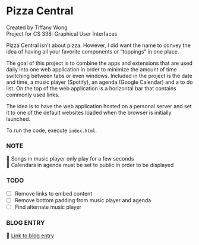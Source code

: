 # Pizza Central
Created by Tiffany Wong
<br />
Project for CS 338: Graphical User Interfaces

Pizza Central isn’t about pizza. However, I did want the name to convey the idea of having all your favorite components or “toppings” in one place.

The goal of this project is to combine the apps and extensions that are used daily into one web application in order to minimize the amount of time switching between tabs or even windows. Included in the project is the date and time, a music player (Spotify), an agenda (Google Calendar) and a to do list. On the top of the web application is a horizontal bar that contains commonly used links.

The idea is to have the web application hosted on a personal server and set it to one of the default websites loaded when the browser is initially launched.

To run the code, execute `index.html`.

### NOTE
:pizza: Songs in music player only play for a few seconds
<br />
:pizza: Calendars in agenda must be set to public in order to be displayed

### TODO
- [ ] Remove links to embed content
- [ ] Remove bottom padding from music player and agenda
- [ ] Find alternate music player

### BLOG ENTRY
:pizza: [Link to blog entry](https://drexelui.wordpress.com/2016/12/01/cs-338-pizza-central/)
